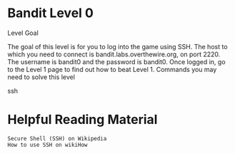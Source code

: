 
# Bandit Level 0
Level Goal

The goal of this level is for you to log into the game using SSH. The host to which you need to connect is bandit.labs.overthewire.org, on port 2220. The username is bandit0 and the password is bandit0. Once logged in, go to the Level 1 page to find out how to beat Level 1.
Commands you may need to solve this level

ssh
# Helpful Reading Material

    Secure Shell (SSH) on Wikipedia
    How to use SSH on wikiHow



